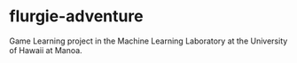 flurgie-adventure
=================

Game Learning project in the Machine Learning Laboratory at the University of Hawaii at Manoa.
